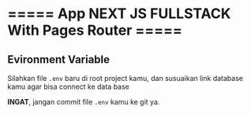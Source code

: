 # ===== App NEXT JS FULLSTACK With Pages Router =====

## Evironment Variable

Silahkan file `.env` baru di root project kamu, dan susuaikan link database kamu agar bisa connect ke data base

**INGAT**, jangan commit file `.env` kamu ke git ya.


